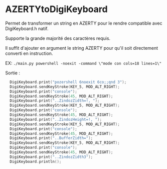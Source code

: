 # AZERTYtoDigiKeyboard
Permet de transformer un string en AZERTY pour le rendre compatible avec DigiKeyboard.h natif.

Supporte la grande majorité des caractères requis.

Il suffit d'ajouter en argument le string AZERTY pour qu'il soit directement converti en instruction.

EX: `./main.py powershell -noexit -command \"mode con cols=18 lines=1\"`

Sortie : 
```ino
  DigiKeyboard.print("pozershell 6noexit 6co;;qnd 3");
  DigiKeyboard.sendKeyStroke(KEY_5, MOD_ALT_RIGHT);
  DigiKeyboard.print("console");
  DigiKeyboard.sendKeyStroke(45, MOD_ALT_RIGHT);
  DigiKeyboard.print("..ZindozZidth=!, ");
  DigiKeyboard.sendKeyStroke(KEY_5, MOD_ALT_RIGHT);
  DigiKeyboard.print("console");
  DigiKeyboard.sendKeyStroke(45, MOD_ALT_RIGHT);
  DigiKeyboard.print("..ZindozHeight=!, ");
  DigiKeyboard.sendKeyStroke(KEY_5, MOD_ALT_RIGHT);
  DigiKeyboard.print("console");
  DigiKeyboard.sendKeyStroke(45, MOD_ALT_RIGHT);
  DigiKeyboard.print("..BufferZidth=");
  DigiKeyboard.sendKeyStroke(KEY_5, MOD_ALT_RIGHT);
  DigiKeyboard.print("console");
  DigiKeyboard.sendKeyStroke(45, MOD_ALT_RIGHT);
  DigiKeyboard.print("..ZindozZidth3");
  DigiKeyboard.println();
```
